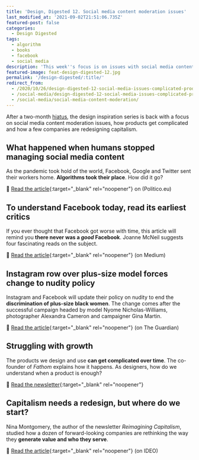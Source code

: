 ```yaml
---
title: 'Design, Digested 12. Social media content moderation issues'
last_modified_at: '2021-09-02T21:51:06.735Z'
featured-post: false
categories:
  - Design Digested
tags:
  - algorithm
  - books
  - facebook
  - social media
description: 'This week''s focus is on issues with social media content moderation issues, how products get complicated and how a few companies are redesigning capitalism.'
featured-image: feat-design-digested-12.jpg
permalink: '/design-digested/:title/'
redirect_from:
  - /2020/10/26/design-digested-12-social-media-issues-complicated-products-and-redesigning-capitalism/
  - /social-media/design-digested-12-social-media-issues-complicated-products-and-redesigning-capitalism/
  - /social-media/social-media-content-moderation/
---
```

<p class="lead">After a two-month <a href="{{ site.url }}/photography/after-the-rain/">hiatus</a>, the design inspiration series is back with a focus on social media content moderation issues, how products get complicated and how a few companies are redesigning capitalism.</p>

<!--more-->

## What happened when humans stopped managing social media content

As the pandemic took hold of the world, Facebook, Google and Twitter sent their workers home. **Algorithms took their place**. How did it go?

🔗 [Read the article](https://www.politico.eu/article/facebook-content-moderation-automation/){:target="_blank" rel="noopener"} on (Politico.eu)

## To understand Facebook today, read its earliest critics

If you ever thought that Facebook got worse with time, this article will remind you **there never was a _good_ Facebook**. Joanne McNeil suggests four fascinating reads on the subject.

🔗 [Read the article](https://onezero.medium.com/to-understand-facebook-today-read-its-earliest-critics-ca2ca15480ab){:target="_blank" rel="noopener"} (on Medium)

## Instagram row over plus-size model forces change to nudity policy

Instagram and Facebook will update their policy on nudity to end the **discrimination of plus-size black women**. The change comes after the successful campaign headed by model Nyome Nicholas-Williams, photographer Alexandra Cameron and campaigner Gina Martin.

🔗 [Read the article](https://www.theguardian.com/technology/2020/oct/25/instagram-row-over-plus-size-model-forces-change-to-nudity-policy){:target="_blank" rel="noopener"} (on The Guardian)

## Struggling with growth

The products we design and use **can get complicated over time**. The co-founder of _Fathom_ explains how it happens. As designers, how do we understand when a product is enough?

🔗 [Read the newsletter](https://mailchi.mp/pjrvs/struggling-with-growth?e=bb5752ad20){:target="_blank" rel="noopener"}

## Capitalism needs a redesign, but where do we start?

Nina Montgomery, the author of the newsletter _Reimagining Capitalism_, studied how a dozen of forward-looking companies are rethinking the way they **generate value and who they serve**.

🔗 [Read the article](https://www.ideo.com/journal/capitalism-needs-a-redesign-but-where-do-we-start){:target="_blank" rel="noopener"} (on IDEO)

<!-- <small>Photo by [Ryoji Iwata](https://unsplash.com/@ryoji__iwata){:target="_blank" rel="noopener"} on Unsplash</small> -->
